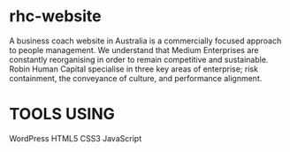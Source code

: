 # rhc-website
A business coach website in Australia is a commercially focused approach to people management. We understand that Medium Enterprises are constantly reorganising in order to remain competitive and sustainable. Robin Human Capital specialise in three key areas of enterprise; risk containment, the conveyance of culture, and performance alignment.

# TOOLS USING
WordPress
HTML5
CSS3
JavaScript
